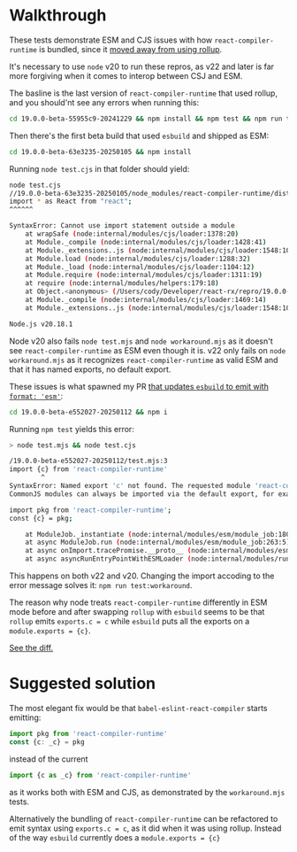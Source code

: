 # Walkthrough
These tests demonstrate ESM and CJS issues with how `react-compiler-runtime` is bundled, since it [moved away from using rollup](https://github.com/facebook/react/pull/31963).

It's necessary to use `node` v20 to run these repros, as v22 and later is far more forgiving when it comes to interop between CSJ and ESM.

The basline is the last version of `react-compiler-runtime` that used rollup, and you should'nt see any errors when running this:
```bash
cd 19.0.0-beta-55955c9-20241229 && npm install && npm test && npm run test:workaround
```

Then there's the first beta build that used `esbuild` and shipped as ESM:
```bash
cd 19.0.0-beta-63e3235-20250105 && npm install
```

Running `node test.cjs` in that folder should yield:
```bash
node test.cjs
//19.0.0-beta-63e3235-20250105/node_modules/react-compiler-runtime/dist/index.js:17
import * as React from "react";
^^^^^^

SyntaxError: Cannot use import statement outside a module
    at wrapSafe (node:internal/modules/cjs/loader:1378:20)
    at Module._compile (node:internal/modules/cjs/loader:1428:41)
    at Module._extensions..js (node:internal/modules/cjs/loader:1548:10)
    at Module.load (node:internal/modules/cjs/loader:1288:32)
    at Module._load (node:internal/modules/cjs/loader:1104:12)
    at Module.require (node:internal/modules/cjs/loader:1311:19)
    at require (node:internal/modules/helpers:179:18)
    at Object.<anonymous> (/Users/cody/Developer/react-rx/repro/19.0.0-beta-63e3235-20250105/test.cjs:3:13)
    at Module._compile (node:internal/modules/cjs/loader:1469:14)
    at Module._extensions..js (node:internal/modules/cjs/loader:1548:10)

Node.js v20.18.1
```
Node v20 also fails `node test.mjs` and `node workaround.mjs` as it doesn't see `react-compiler-runtime` as ESM even though it is.
v22 only fails on `node workaround.mjs` as it recognizes `react-compiler-runtime` as valid ESM and that it has named exports, no default export.

These issues is what spawned my PR [that updates `esbuild` to emit with `format: 'esm'`](https://github.com/facebook/react/pull/31993):

```bash
cd 19.0.0-beta-e552027-20250112 && npm i
```
Running `npm test` yields this error:
```bash
> node test.mjs && node test.cjs

/19.0.0-beta-e552027-20250112/test.mjs:3
import {c} from 'react-compiler-runtime'
        ^
SyntaxError: Named export 'c' not found. The requested module 'react-compiler-runtime' is a CommonJS module, which may not support all module.exports as named exports.
CommonJS modules can always be imported via the default export, for example using:

import pkg from 'react-compiler-runtime';
const {c} = pkg;

    at ModuleJob._instantiate (node:internal/modules/esm/module_job:180:21)
    at async ModuleJob.run (node:internal/modules/esm/module_job:263:5)
    at async onImport.tracePromise.__proto__ (node:internal/modules/esm/loader:547:26)
    at async asyncRunEntryPointWithESMLoader (node:internal/modules/run_main:116:5)
```
This happens on both v22 and v20.
Changing the import accoding to the error message solves it: `npm run test:workaround`.

The reason why node treats `react-compiler-runtime` differently in ESM mode before and after swapping `rollup` with `esbuild` seems to be that `rollup` emits `exports.c = c` while `esbuild` puts all the exports on a `module.exports = {c}`.

[See the diff.](https://npmdiff.dev/react-compiler-runtime/19.0.0-beta-55955c9-20241229/19.0.0-beta-e552027-20250112/package/dist/index.js/)

# Suggested solution

The most elegant fix would be that `babel-eslint-react-compiler` starts emitting:
```ts
import pkg from 'react-compiler-runtime'
const {c: _c} = pkg
```
instead of the current
```ts
import {c as _c} from 'react-compiler-runtime'
```
as it works both with ESM and CJS, as demonstrated by the `workaround.mjs` tests.

Alternatively the bundling of `react-compiler-runtime` can be refactored to emit syntax using `exports.c = c`, as it did when it was using rollup. Instead of the way `esbuild` currently does a `module.exports = {c}`